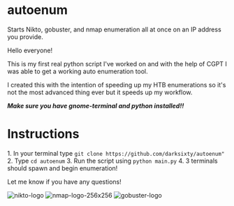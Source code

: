 # autoenum
Starts Nikto, gobuster, and nmap enumeration all at once on an IP address you provide.

Hello everyone!

This is my first real python script I've worked on and with the help of CGPT I was able to get a working auto enumeration tool.

I created this with the intention of speeding up my HTB enumerations so it's not the most advanced thing ever 
but it speeds up my workflow.

_**Make sure you have gnome-terminal and python installed!!**_


<h1>Instructions</h1>
1. In your terminal type <code>git clone https://github.com/darksixty/autoenum"</code>
2. Type <code>cd autoenum</code>
3. Run the script using <code>python main.py</code>
4. 3 terminals should spawn and begin enumeration!

Let me know if you have any questions!

![nikto-logo](https://github.com/darksixty/autoenum/assets/81669502/0d74cfe2-6cec-4a25-b3ca-ca3b065402bb)
![nmap-logo-256x256](https://github.com/darksixty/autoenum/assets/81669502/8ba03483-8d6d-4f6b-8a5b-7f18a9da70d8)
![gobuster-logo](https://github.com/darksixty/autoenum/assets/81669502/157a84a2-c1ad-4fa7-b2e2-ec6700389c84)
